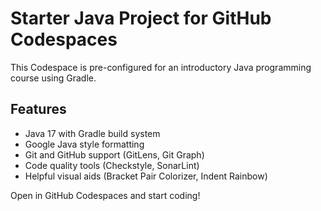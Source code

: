 # Starter Java Project for GitHub Codespaces

This Codespace is pre-configured for an introductory Java programming course using Gradle.

## Features
- Java 17 with Gradle build system
- Google Java style formatting
- Git and GitHub support (GitLens, Git Graph)
- Code quality tools (Checkstyle, SonarLint)
- Helpful visual aids (Bracket Pair Colorizer, Indent Rainbow)

Open in GitHub Codespaces and start coding!
